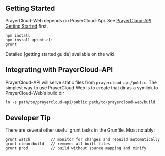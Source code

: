 Getting Started
---------------

PrayerCloud-Web depends on PrayerCloud-Api. See [PrayerCloud-API Getting Started](https://bitbucket.org/anowell/prayercloud-api/wiki/Home) first.

    npm install
    npm install grunt-cli
    grunt

Detailed [getting started guide] available on the wiki.

Integrating with PrayerCloud-API
--------------------------------

PrayerCloud-API will serve static files from `prayercloud-api/public`.
The simplest way to use PrayerCloud-Web is to create that dir as a symlink to PrayerCloud-Web's build dir

    ln -s path/to/prayercloud-api/public path/to/prayercloud-web/build



Developer Tip
-------------

There are several other useful grunt tasks in the Grunfile. Most notably:

    grunt watch         // monitor for changes and rebuild automatically
    grunt clean:build   // removes all built files
    grunt prod          // build without source mapping and minify

